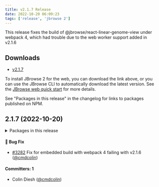 ```yaml
---
title: v2.1.7 Release
date: 2022-10-20 06:09:23
tags: ['release', 'jbrowse 2']
---
```


This release fixes the build of @jbrowse/react-linear-genome-view under webpack
4, which had trouble due to the web worker support added in v2.1.6

## Downloads

- [v2.1.7](https://github.com/GMOD/jbrowse-components/releases/tag/v2.1.7)

To install JBrowse 2 for the web, you can download the link above, or you can
use the JBrowse CLI to automatically download the latest version. See the
[JBrowse web quick start](https://jbrowse.org/jb2/docs/quickstart_web) for more
details.

See "Packages in this release" in the changelog for links to packages published
on NPM.

## 2.1.7 (2022-10-20)

<details><summary>Packages in this release</summary>
<p>

| Package                             | Download                                                          |
| ----------------------------------- | ----------------------------------------------------------------- |
| @jbrowse/img                        | https://www.npmjs.com/package/@jbrowse/img                        |
| @jbrowse/react-circular-genome-view | https://www.npmjs.com/package/@jbrowse/react-circular-genome-view |
| @jbrowse/react-linear-genome-view   | https://www.npmjs.com/package/@jbrowse/react-linear-genome-view   |

</p>
</details>

#### :bug: Bug Fix

- [#3282](https://github.com/GMOD/jbrowse-components/pull/3282) Fix for embedded
  build with webpack 4 failing with v2.1.6
  ([@cmdcolin](https://github.com/cmdcolin))

#### Committers: 1

- Colin Diesh ([@cmdcolin](https://github.com/cmdcolin))

